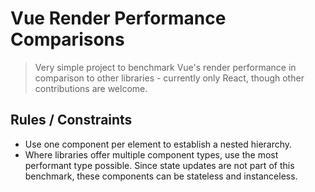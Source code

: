 # Vue Render Performance Comparisons

> Very simple project to benchmark Vue's render performance in comparison to other libraries - currently only React, though other contributions are welcome.

## Rules / Constraints

- Use one component per element to establish a nested hierarchy.
- Where libraries offer multiple component types, use the most performant type possible. Since state updates are not part of this benchmark, these components can be stateless and instanceless.
